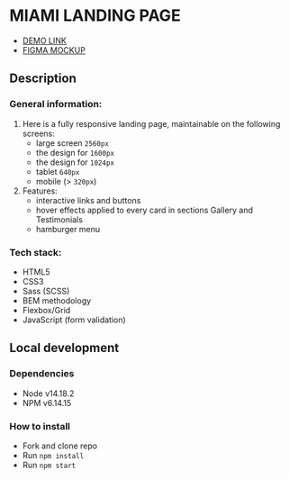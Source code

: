 <h1>MIAMI LANDING PAGE</h1>
<ul>
  <li><a href="https://olexandr-trubin-koshyk.github.io/miami_landing/" taget="_blank">DEMO LINK</a></li>
  <li><a href="https://www.figma.com/file/nHz8bflIwJaWP3P99vKTH5/miami_home_new?node-id=0%3A1" taget="_blank">FIGMA MOCKUP</a></li>
</ul>
<h2>Description</h2>
<h3>General information:</h3>
<ol>
  <li>
    Here is a fully responsive landing page, maintainable on the following screens: 
    <ul>
  <li>
    large screen <code>2560px</code>
  </li> 
  <li>
    the design for <code>1600px</code>
  </li> 
  <li>
    the design for <code>1024px</code>
  </li> 
  <li>
    tablet <code>640px</code>
  </li> 
  <li>
    mobile (> <code>320px</code>)
  </li> 
</ul>
  </li>
   <li>
    Features:
   <ul>  
      <li>
    interactive links and buttons
  </li> 
  <li>
    hover effects applied to every card in sections Gallery and Testimonials
  </li> 
  <li>
    hamburger menu
  </li> 
</ul>
  </li>
</ol>

<h3>Tech stack:</h3>
<ul>
  <li>HTML5</li>
  <li>CSS3</li>
  <li>Sass (SCSS)</li>
  <li>BEM methodology</li>
  <li>Flexbox/Grid</li>
  <li>JavaScript (form validation)</li>
</ul>

<h2>Local development</h2>
<h3>Dependencies</h3>
<ul>
  <li>Node v14.18.2</li>
  <li>NPM v6.14.15</li>
</ul>

<h3>How to install</h3>
<ul>
  <li>Fork and clone repo</li>
  <li>Run <code>npm install</code></li>
  <li>Run <code>npm start</code></li>
</ul>
